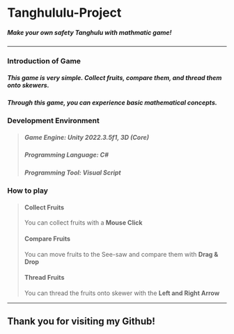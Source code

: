# Tanghululu-Project
##### Make your own safety Tanghulu with mathmatic game!
   
----------------------------------------------------------
   
### Introduction of Game
##### This game is very simple. Collect fruits, compare them, and thread them onto skewers.
##### Through this game, you can experience basic mathematical concepts.
   
### Development Environment
> ##### Game Engine: Unity 2022.3.5f1, 3D (Core)
> ##### Programming Language: C#
> ##### Programming Tool: Visual Script
   
### How to play
> #### Collect Fruits   
>    You can collect fruits with a **Mouse Click**
>   
> #### Compare Fruits
>    You can move fruits to the See-saw and compare them with **Drag & Drop**
>   
> #### Thread Fruits
>    You can thread the fruits onto skewer with the **Left and Right Arrow**
   
----------------------------------------------------------
   
## Thank you for visiting my Github!

